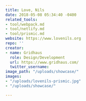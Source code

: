 ```yaml
---
title: Love, Nils
date: 2018-05-08 05:34:40 -0400
related_tools:
- tool/webpack.md
- tool/netlify.md
- tool/prismic.md
website: https://www.lovenils.org
repo: ''
creator:
- name: Gridhaus
  role: Design/Development
  url: https://www.gridhaus.com/
  twitter_username: 
image_path: "/uploads/showcase/"
images:
- "/uploads/lovenils-prismic.jpg"
- "/uploads/showcase/"

---
```

